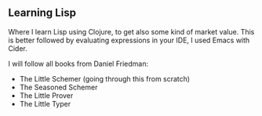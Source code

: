 ## Learning Lisp

Where I learn Lisp using Clojure, to get also some kind of market value.
This is better followed by evaluating expressions in your IDE, I used Emacs with Cider.

I will follow all books from Daniel Friedman:

 * The Little Schemer (going through this from scratch)
 * The Seasoned Schemer
 * The Little Prover
 * The Little Typer
